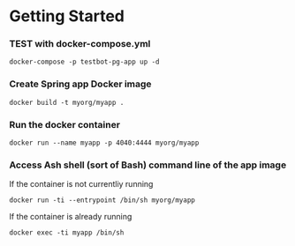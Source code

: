 # Getting Started

### TEST with docker-compose.yml

```
docker-compose -p testbot-pg-app up -d
```

### Create Spring app Docker image

```
docker build -t myorg/myapp .
```

### Run the docker container

```
docker run --name myapp -p 4040:4444 myorg/myapp
```

### Access Ash shell (sort of Bash) command line of the app image

If the container is not currentliy running

```
docker run -ti --entrypoint /bin/sh myorg/myapp
```

If the container is already running

```
docker exec -ti myapp /bin/sh
```